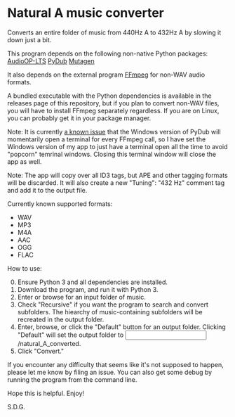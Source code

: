 # Natural A music converter

Converts an entire folder of music from 440Hz A to 432Hz A by slowing it down just a bit.

This program depends on the following non-native Python packages:
[AudioOP-LTS](https://pypi.org/project/audioop-lts/)
[PyDub](https://pypi.org/project/pydub/)
[Mutagen](https://pypi.org/project/mutagen/)

It also depends on the external program [FFmpeg](https://ffmpeg.org/) for non-WAV audio formats.

A bundled executable with the Python dependencies is available in the releases page of this repository, but if you plan to convert non-WAV files, you will have to install FFmpeg separately regardless. If you are on Linux, you can probably get it in your package manager.

Note: It is currently [a known issue](https://github.com/jiaaro/pydub/issues/586) that the Windows version of PyDub will momentarily open a terminal for every FFmpeg call, so I have set the Windows version of my app to just have a terminal open all the time to avoid "popcorn" temrinal windows. Closing this terminal window will close the app as well.

Note: The app will copy over all ID3 tags, but APE and other tagging formats will be discarded. It will also create a new "Tuning": "432 Hz" comment tag and add it to the output file.

Currently known supported formats:
- WAV
- MP3
- M4A
- AAC
- OGG
- FLAC

How to use:

0) Ensure Python 3 and all dependencies are installed.
1) Download the program, and run it with Python 3.
2) Enter or browse for an input folder of music.
3) Check "Recursive" if you want the program to search and convert subfolders. The hiearchy of music-containing subfolders will be recreated in the output folder.
4) Enter, browse, or click the "Default" button for an output folder. Clicking "Default" will set the output folder to <input folder>/natural_A_converted.
5) Click "Convert."

If you encounter any difficulty that seems like it's not supposed to happen, please let me know by filing an issue. You can also get some debug by running the program from the command line.

Hope this is helpful. Enjoy!

S.D.G.
